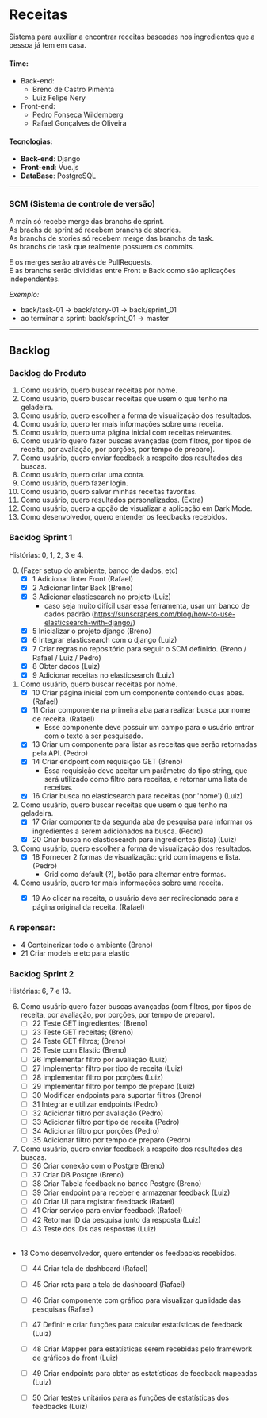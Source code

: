 # Receitas
Sistema para auxiliar a encontrar receitas baseadas nos ingredientes que a pessoa já tem em casa.

#### Time:
* Back-end:
    * Breno de Castro Pimenta
    * Luiz Felipe Nery 
* Front-end:
    * Pedro Fonseca Wildemberg
    * Rafael Gonçalves de Oliveira

#### Tecnologias:
* **Back-end**: Django
* **Front-end**: Vue.js
* **DataBase**: PostgreSQL


---
### SCM (Sistema de controle de versão)
A main só recebe merge das branchs de sprint.<br>
As brachs de sprint só recebem branchs de strories.<br>
As branchs de stories só recebem merge das branchs de task.<br>
As branchs de task que realmente possuem os commits. <br>

E os merges serão através de PullRequests.<br>
E as branchs serão divididas entre Front e Back como são aplicações independentes.

*Exemplo:*
- back/task-01 -> back/story-01 -> back/sprint_01
- ao terminar a sprint: back/sprint_01 -> master

---

## Backlog

### Backlog do Produto

1. Como usuário, quero buscar receitas por nome.
2. Como usuário, quero buscar receitas que usem o que tenho na geladeira.
3. Como usuário, quero escolher a forma de visualização dos resultados.
4. Como usuário, quero ter mais informações sobre uma receita.
5. Como usuário, quero uma página inicial com receitas relevantes.
6. Como usuário quero fazer buscas avançadas (com filtros, por tipos de receita, por avaliação, por porções, por tempo de preparo).
7. Como usuário, quero enviar feedback a respeito dos resultados das buscas.
8. Como usuário, quero criar uma conta.
9. Como usuário, quero fazer login.
10. Como usuário, quero salvar minhas receitas favoritas.
11. Como usuário, quero resultados personalizados. (Extra)
12. Como usuário, quero a opção de visualizar a aplicação em Dark Mode.
13. Como desenvolvedor, quero entender os feedbacks recebidos.

### Backlog Sprint 1

Histórias: 0, 1, 2, 3 e 4.




0. (Fazer setup do ambiente, banco de dados, etc)
    - [x] 1 Adicionar linter Front (Rafael)
    - [x] 2 Adicionar linter Back (Breno)
    - [x] 3 Adicionar elasticsearch no projeto (Luiz)
      - caso seja muito difícil usar essa ferramenta, usar um banco de dados padrão (https://sunscrapers.com/blog/how-to-use-elasticsearch-with-django/)
    - [x] 5 Inicializar o projeto django (Breno)
    - [x] 6 Integrar elasticsearch com o django (Luiz)
    - [x] 7 Criar regras no repositório para seguir o SCM definido. (Breno / Rafael / Luiz / Pedro)
    - [x] 8 Obter dados (Luiz)
    - [x] 9 Adicionar receitas no elasticsearch (Luiz)
1. Como usuário, quero buscar receitas por nome.
    - [x] 10 Criar página inicial com um componente contendo duas abas. (Rafael)
    - [x] 11 Criar componente na primeira aba para realizar busca por nome de receita. (Rafael)
      - Esse componente deve possuir um campo para o usuário entrar com o texto a ser pesquisado.
    - [x] 13 Criar um componente para listar as receitas que serão retornadas pela API. (Pedro)
    - [x] 14 Criar endpoint com requisição GET (Breno)
      - Essa requisição deve aceitar um parâmetro do tipo string, que será utilizado como filtro para receitas, e retornar uma lista de receitas.
    - [x] 16 Criar busca no elasticsearch para receitas (por 'nome') (Luiz)
2. Como usuário, quero buscar receitas que usem o que tenho na geladeira. 
    - [x] 17 Criar componente da segunda aba de pesquisa para informar os ingredientes a serem adicionados na busca. (Pedro)
    - [x] 20 Criar busca no elasticsearch para ingredientes (lista) (Luiz)
3. Como usuário, quero escolher a forma de visualização dos resultados. 
    - [x] 18 Fornecer 2 formas de visualização: grid com imagens e lista. (Pedro)
      - Grid como default (?), botão para alternar entre formas.
4. Como usuário, quero ter mais informações sobre uma receita.
    - [x] 19 Ao clicar na receita, o usuário deve ser redirecionado para a página original da receita. (Rafael)



### A repensar:
- 4 Conteinerizar todo o ambiente (Breno)
- 21 Criar models e etc para elastic

### Backlog Sprint 2

Histórias: 6, 7 e 13.



6. Como usuário quero fazer buscas avançadas (com filtros, por tipos de receita, por avaliação, por porções, por tempo de preparo).
     - [ ] 22 Teste GET ingredientes; (Breno)
     - [ ] 23 Teste GET receitas; (Breno)
     - [ ] 24 Teste GET filtros; (Breno)
     - [ ] 25 Teste com Elastic (Breno)
     - [ ] 26 Implementar filtro por avaliação (Luiz)
     - [ ] 27 Implementar filtro por tipo de receita (Luiz)
     - [ ] 28 Implementar filtro por porções (Luiz)
     - [ ] 29 Implementar filtro por tempo de preparo (Luiz)
     - [ ] 30 Modificar endpoints para suportar filtros (Breno)
     - [ ] 31 Integrar e utilizar endpoints (Pedro)
     - [ ] 32 Adicionar filtro por avaliação (Pedro)
     - [ ] 33 Adicionar filtro por tipo de receita (Pedro)
     - [ ] 34 Adicionar filtro por porções (Pedro)
     - [ ] 35 Adicionar filtro por tempo de preparo (Pedro)
7. Como usuário, quero enviar feedback a respeito dos resultados das buscas.
     - [ ] 36 Criar conexão com o Postgre (Breno)
     - [ ] 37 Criar DB Postgre (Breno)
     - [ ] 38 Criar Tabela feedback no banco Postgre (Breno)
     - [ ] 39 Criar endpoint para receber e armazenar feedback (Luiz)
     - [ ] 40 Criar UI para registrar feedback (Rafael)
     - [ ] 41 Criar serviço para enviar feedback (Rafael)
     - [ ] 42 Retornar ID da pesquisa junto da resposta (Luiz)
     - [ ] 43 Teste dos IDs das respostas (Luiz)
   <br>
* 13  Como desenvolvedor, quero entender os feedbacks recebidos.
     - [ ] 44 Criar tela de dashboard (Rafael)
     - [ ] 45 Criar rota para a tela de dashboard (Rafael)
     - [ ] 46 Criar componente com gráfico para visualizar qualidade das pesquisas (Rafael)
     - [ ] 47 Definir e criar funções para calcular estatísticas de feedback (Luiz)
     - [ ] 48 Criar Mapper para estatísticas serem recebidas pelo framework de gráficos do front (Luiz)
     - [ ] 49 Criar endpoints para obter as estatísticas de feedback mapeadas (Luiz)
     - [ ] 50 Criar testes unitários para as funções de estatísticas dos feedbacks (Luiz)


